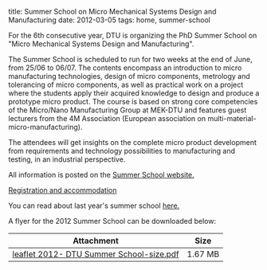 title: Summer School on Micro Mechanical Systems Design and Manufacturing
date: 2012-03-05 
tags: home, summer-school


For the 6th consecutive year, DTU is organizing the PhD Summer School on "Micro Mechanical Systems Design and Manufacturing".
<!--break-->
The Summer School is scheduled to run for two weeks at the end of June, from 25/06 to 06/07. The contents encompass an introduction to micro manufacturing technologies, design of micro components, metrology and tolerancing of micro components, as well as practical work on a project where the students apply their acquired knowledge to design and produce a prototype micro product. The course is based on strong core competencies of the Micro/Nano Manufacturing Group at MEK-DTU and features guest lecturers from the 4M Association (European association on multi-material-micro-manufacturing).  
  
The attendees will get insights on the complete micro product development from requirements and technology possibilities to manufacturing and testing, in an industrial perspective.   

All information is posted on the [Summer School website.](http://www.microsummerschool.net)  
  
[Registration and accommodation]( 
http://indico.conferences.dtu.dk/conferenceDisplay.py?confId=112)  
  
You can read about last year's summer school [here.](/4m-association/content/2011-Summer-School-Micro-Mechanical-Systems-Design-and-Manufacture/2011-Summer-School-Micro-Mechanical-Systems-Design-and-Manufacture.html)
  
A flyer for the 2012 Summer School can be downloaded below:

| Attachment | Size |
|---|---|
|<a href="/4m-association/files/leaflet 2012- DTU Summer School-size.pdf">leaflet 2012- DTU Summer School-size.pdf</a> | 1.67 MB |
	